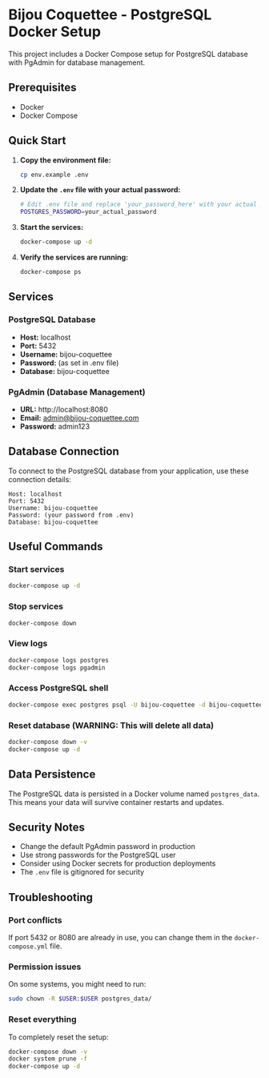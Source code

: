 # Bijou Coquettee - PostgreSQL Docker Setup

This project includes a Docker Compose setup for PostgreSQL database with PgAdmin for database management.

## Prerequisites

- Docker
- Docker Compose

## Quick Start

1. **Copy the environment file:**
   ```bash
   cp env.example .env
   ```

2. **Update the `.env` file with your actual password:**
   ```bash
   # Edit .env file and replace 'your_password_here' with your actual password
   POSTGRES_PASSWORD=your_actual_password
   ```

3. **Start the services:**
   ```bash
   docker-compose up -d
   ```

4. **Verify the services are running:**
   ```bash
   docker-compose ps
   ```

## Services

### PostgreSQL Database
- **Host:** localhost
- **Port:** 5432
- **Username:** bijou-coquettee
- **Password:** (as set in .env file)
- **Database:** bijou-coquettee

### PgAdmin (Database Management)
- **URL:** http://localhost:8080
- **Email:** admin@bijou-coquettee.com
- **Password:** admin123

## Database Connection

To connect to the PostgreSQL database from your application, use these connection details:

```
Host: localhost
Port: 5432
Username: bijou-coquettee
Password: (your password from .env)
Database: bijou-coquettee
```

## Useful Commands

### Start services
```bash
docker-compose up -d
```

### Stop services
```bash
docker-compose down
```

### View logs
```bash
docker-compose logs postgres
docker-compose logs pgadmin
```

### Access PostgreSQL shell
```bash
docker-compose exec postgres psql -U bijou-coquettee -d bijou-coquettee
```

### Reset database (WARNING: This will delete all data)
```bash
docker-compose down -v
docker-compose up -d
```

## Data Persistence

The PostgreSQL data is persisted in a Docker volume named `postgres_data`. This means your data will survive container restarts and updates.

## Security Notes

- Change the default PgAdmin password in production
- Use strong passwords for the PostgreSQL user
- Consider using Docker secrets for production deployments
- The `.env` file is gitignored for security

## Troubleshooting

### Port conflicts
If port 5432 or 8080 are already in use, you can change them in the `docker-compose.yml` file.

### Permission issues
On some systems, you might need to run:
```bash
sudo chown -R $USER:$USER postgres_data/
```

### Reset everything
To completely reset the setup:
```bash
docker-compose down -v
docker system prune -f
docker-compose up -d
```
